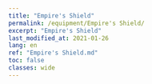 ```yaml
---
title: "Empire's Shield"
permalink: /equipment/Empire's Shield/
excerpt: "Empire's Shield"
last_modified_at: 2021-01-26
lang: en
ref: "Empire's Shield.md"
toc: false
classes: wide
---
```


